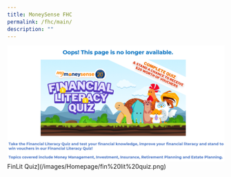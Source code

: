 ```yaml
---
title: MoneySense FHC
permalink: /fhc/main/
description: ""
---
```

[![FinLit Quiz](/images/Homepage/fin%20lit%20quiz.png)](https://www.mymoneysense.gov.sg/fin-lit-quiz/?&utm_source=Website&utm_medium=moneysense&utm_campaign=2023Oct)FinLit Quiz](/images/Homepage/fin%20lit%20quiz.png)